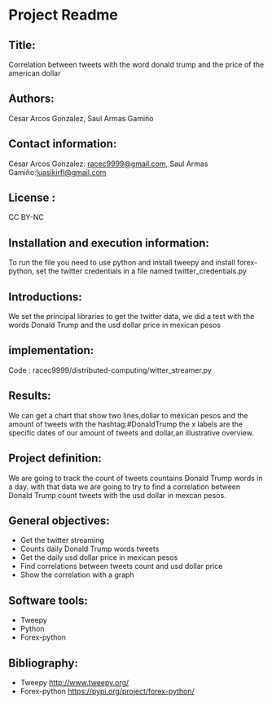 # Project Readme
## Title: 
Correlation between tweets with the word donald trump and the price of the american dollar

## Authors: 
César Arcos Gonzalez, Saul Armas Gamiño

## Contact information:
César Arcos Gonzalez: racec9999@gmail.com, Saul Armas Gamiño:luasikirfl@gmail.com

## License : 
CC BY-NC

## Installation and execution information:
To run the file you need to use python and install tweepy and install forex-python, set the twitter credentials in a file named twitter_credentials.py

## Introductions: 
We set the principal libraries to get the  twitter data, we did a test with the words Donald Trump and the usd dollar price in mexican pesos

## implementation: 
Code : racec9999/distributed-computing/witter_streamer.py

## Results:
We can get a chart that show two lines,dollar to mexican pesos and the amount of tweets with the hashtag:#DonaldTrump
the x labels are the specific dates of our amount of tweets and dollar,an illustrative overview. 


## Project definition:
We are going to track the count of tweets countains Donald Trump words in a day. with that data we are going to try to find a correlation between Donald Trump count tweets with the usd dollar in mexcan pesos.

## General objectives:
- Get the twitter streaming 
- Counts  daily Donald Trump words tweets
- Get the daily usd dollar price in mexican pesos
- Find correlations between tweets count and usd dollar price
- Show  the correlation with a graph

## Software tools:
- Tweepy
- Python
- Forex-python



## Bibliography:
- Tweepy http://www.tweepy.org/      
- Forex-python https://pypi.org/project/forex-python/

